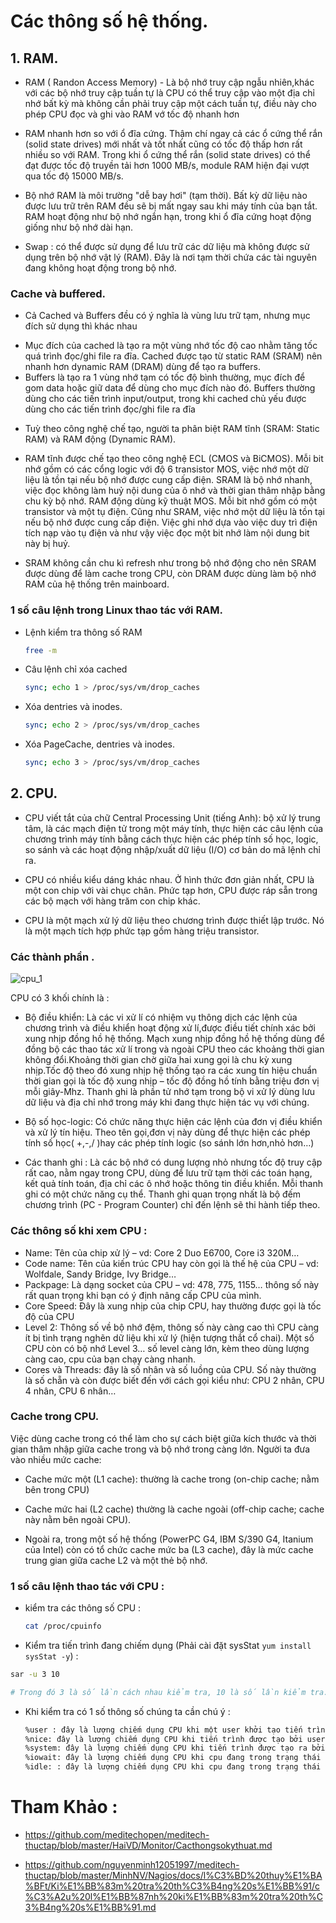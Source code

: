 # Các thông số hệ thống.

## 1. RAM.

- RAM ( Randon Access Memory) - Là bộ nhớ truy cập ngẫu nhiên,khác với các bộ nhớ truy cập tuần tự là CPU có thể truy cập 
vào một địa chỉ nhớ bất kỳ mà không cần phải truy cập một cách tuần tự, điều này cho phép CPU đọc và ghi vào RAM vớ tốc độ 
nhanh hơn

- RAM nhanh hơn so với ổ đĩa cứng. Thậm chí ngay cả các ổ cứng thể rắn (solid state drives) mới nhất và tốt nhất cũng có 
tốc độ thấp hơn rất nhiều so với RAM. Trong khi ổ cứng thể rắn (solid state drives) có thể đạt được tốc độ truyền tải hơn 
1000 MB/s, module RAM hiện đại vượt qua tốc độ 15000 MB/s.

- Bộ nhớ RAM là môi trường "dễ bay hơi" (tạm thời). Bất kỳ dữ liệu nào được lưu trữ trên RAM đều sẽ bị mất ngay sau khi máy 
tính của bạn tắt. RAM hoạt động như bộ nhớ ngắn hạn, trong khi ổ đĩa cứng hoạt động giống như bộ nhớ dài hạn.

- Swap : có thể được sử dụng để lưu trữ các dữ liệu mà không được sử dụng trên bộ nhớ vật lý (RAM). 
Đây là nơi tạm thời chứa các tài nguyên đang không hoạt động trong bộ nhớ.

### Cache và buffered.

- Cả Cached và Buffers đều có ý nghĩa là vùng lưu trữ tạm, nhưng mục đích sử dụng thì khác nhau
 <ul>
  <li>Mục đích của cached là tạo ra một vùng nhớ tốc độ cao nhằm tăng tốc quá trình đọc/ghi file ra đĩa. Cached được tạo từ static RAM (SRAM) 
  nên nhanh hơn dynamic RAM (DRAM) dùng để tạo ra buffers.</li>
  <li>Buffers là tạo ra 1 vùng nhớ tạm có tốc độ bình thường, mục đích để gom data hoặc giữ data để dùng cho mục đích nào đó. Buffers thường dùng cho các 
  tiến trình input/output, trong khi cached chủ yếu được dùng cho các tiến trình đọc/ghi file ra đĩa</li>
 </ul>

- Tuỳ theo công nghệ chế tạo, người ta phân biệt RAM tĩnh (SRAM: Static RAM) và RAM động (Dynamic RAM).

- RAM tĩnh được chế tạo theo công nghệ ECL (CMOS và BiCMOS). Mỗi bit nhớ gồm có các cổng logic với độ 6 transistor MOS, việc nhớ một dữ liệu là tồn tại nếu bộ
nhớ được cung cấp điện. SRAM là bộ nhớ nhanh, việc đọc không làm huỷ nội dung của ô nhớ và thời gian thâm nhập bằng chu kỳ bộ nhớ.
RAM động dùng kỹ thuật MOS. Mỗi bit nhớ gồm có một transistor và một tụ điện. Cũng như SRAM, việc nhớ một dữ liệu là tồn tại nếu bộ nhớ được cung cấp điện.
Việc ghi nhớ dựa vào việc duy trì điện tích nạp vào tụ điện và như vậy việc đọc một bit nhớ làm nội dung bit này bị huỷ.

- SRAM không cần chu kì refresh như trong bộ nhớ động cho nên SRAM được dùng để làm cache trong CPU, còn DRAM được dùng 
làm bộ nhớ RAM của hệ thống trên mainboard.

### 1 số câu lệnh trong Linux thao tác với RAM.

- Lệnh kiểm tra thông số RAM

    ```sh
    free -m
    ```

- Câu lệnh chỉ xóa cached

    ```sh
    sync; echo 1 > /proc/sys/vm/drop_caches
    ```  

- Xóa dentries và inodes.

    ```sh
    sync; echo 2 > /proc/sys/vm/drop_caches
    ```

- Xóa PageCache, dentries và inodes.

    ```sh
    sync; echo 3 > /proc/sys/vm/drop_caches
    ```

## 2. CPU.

- CPU viết tắt của chữ Central Processing Unit (tiếng Anh): 
bộ xử lý trung tâm, là các mạch điện tử trong một máy tính, thực 
hiện các câu lệnh của chương trình máy tính bằng cách thực hiện các 
phép tính số học, logic, so sánh và các hoạt động nhập/xuất dữ liệu (I/O) cơ bản do mã lệnh chỉ ra.

- CPU có nhiều kiểu dáng khác nhau. Ở hình thức đơn giản nhất, CPU là một con chip với vài chục chân. Phức tạp hơn, 
CPU được ráp sẵn trong các bộ mạch với hàng trăm con chip khác.

- CPU là một mạch xử lý dữ liệu theo chương trình được thiết lập trước. Nó là một mạch tích hợp phức tạp gồm hàng triệu transistor.


### Các thành phần .

![cpu_1](/docs/images/cpu_1.png)

CPU có 3 khối chính là : 

- Bộ điều khiển: Là các vi xử lí có nhiệm vụ thông dịch các lệnh của chương trình và điều khiển hoạt động xử lí,được điều tiết chính xác bởi xung nhịp đồng hồ hệ thống. Mạch xung nhịp đồng hồ hệ thống dùng để đồng bộ các thao tác xử lí trong và ngoài CPU theo các khoảng thời gian không đổi.Khoảng thời gian chờ giữa hai xung gọi là chu kỳ xung nhịp.Tốc độ theo đó xung nhịp hệ thống tạo ra các xung tín hiệu chuẩn thời gian gọi là tốc độ xung nhịp – tốc độ đồng hồ tính bằng triệu đơn vị mỗi giây-Mhz. Thanh ghi là phần tử nhớ tạm trong bộ vi xử lý dùng lưu dữ liệu và địa chỉ nhớ trong máy khi đang thực hiện tác vụ với chúng.

- Bộ số học-logic: Có chức năng thực hiện các lệnh của đơn vị điều khiển và xử lý tín hiệu. Theo tên gọi,đơn vị này dùng để thực hiện các phép tính số học( +,-,/ )hay các phép tính logic (so sánh lớn hơn,nhỏ hơn…)

- Các thanh ghi : Là các bộ nhớ có dung lượng nhỏ nhưng tốc độ truy cập rất cao, nằm ngay trong CPU, dùng để lưu trữ tạm thời các toán hạng, kết quả tính toán, địa chỉ các ô nhớ hoặc thông tin điều khiển. Mỗi thanh ghi có một chức năng cụ thể. Thanh ghi quan trọng nhất là bộ đếm chương trình (PC - Program Counter) chỉ đến lệnh sẽ thi hành tiếp theo.

### Các thông số khi xem CPU :

- Name: Tên của chip xử lý – vd: Core 2 Duo E6700, Core i3 320M…
- Code name: Tên của kiến trúc CPU hay còn gọi là thế hệ của CPU – vd: Wolfdale, Sandy Bridge, Ivy Bridge…
- Packpage: Là dạng socket của CPU – vd: 478, 775, 1155… thông số này rất quan trọng khi bạn có ý định nâng cấp CPU của mình.
- Core Speed: Đây là xung nhịp của chip CPU, hay thường được gọi là tốc độ của CPU
- Level 2: Thông số về bộ nhớ đệm, thông số này càng cao thì CPU càng ít bị tình trạng nghẽn dữ liệu khi xử lý (hiện tượng thắt cổ chai). Một số CPU còn có bộ nhớ Level 3… số level càng lớn, kèm theo dùng lượng càng cao, cpu của bạn chạy càng nhanh.
- Cores và Threads: đây là số nhân và số luồng của CPU. Số này thường là số chẵn và còn được biết đến với cách gọi kiểu như: CPU 2 nhân, CPU 4 nhân, CPU 6 nhân…

### Cache trong CPU.

Việc dùng cache trong có thể làm cho sự cách biệt giữa kích thước và thời gian
thâm nhập giữa cache trong và bộ nhớ trong càng lớn. Người ta đưa vào nhiều mức
cache:

- Cache mức một (L1 cache): thường là cache trong (on-chip cache; nằm bên
trong CPU)

- Cache mức hai (L2 cache) thường là cache ngoài (off-chip cache; cache
này nằm bên ngoài CPU).

- Ngoài ra, trong một số hệ thống (PowerPC G4, IBM S/390 G4, Itanium
của Intel) còn có tổ chức cache mức ba (L3 cache), đây là mức cache trung gian giữa
cache L2 và một thẻ bộ nhớ.

### 1 số câu lệnh thao tác với CPU :

- kiểm tra các thông số CPU :

    ```sh
    cat /proc/cpuinfo
    ```

- Kiểm tra tiến trình đang chiếm dụng (Phải cài đặt sysStat `yum install sysStat -y`) :

```sh
sar -u 3 10

# Trong đó 3 là số lần cách nhau kiểm tra, 10 là số lần kiểm tra.
```

- Khi kiểm tra có 1 số thông số chúng ta cần chú ý :

    ```sh
    %user : đây là lượng chiếm dụng CPU khi một user khởi tạo tiến trình
    %nice: đây là lượng chiếm dụng CPU khi tiến trình được tạo bởi user với độ ưu tiên là nice.
    %system: đây là lượng chiếm dụng CPU khi tiến trình được tạo ra bởi kernel (hệ thống).
    %iowait: đây là lượng chiếm dụng CPU khi cpu đang trong trạng thái idle ở thời điểm phát sinh I/O request.
    %idle: : đây là lượng chiếm dụng CPU khi cpu đang trong trạng thái idle ở thời điểm không có I/O request.
    ```

# Tham Khảo :

- https://github.com/meditechopen/meditech-thuctap/blob/master/HaiVD/Monitor/Cacthongsokythuat.md

- https://github.com/nguyenminh12051997/meditech-thuctap/blob/master/MinhNV/Nagios/docs/l%C3%BD%20thuy%E1%BA%BFt/Ki%E1%BB%83m%20tra%20th%C3%B4ng%20s%E1%BB%91/c%C3%A2u%20l%E1%BB%87nh%20ki%E1%BB%83m%20tra%20th%C3%B4ng%20s%E1%BB%91.md